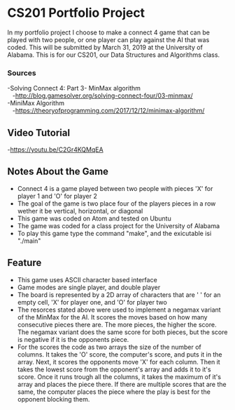 # CS201 Portfolio Project
In my portfolio project I choose to make a connect 4 game that can be played with two people, or one player can play against the AI that was coded. This will be submitted by March 31, 2019 at the University of Alabama. This is for our CS201, our Data Structures and Algorithms class.

### Sources
-Solving Connect 4: Part 3- MinMax algorithm <br />
&nbsp;&nbsp; -http://blog.gamesolver.org/solving-connect-four/03-minmax/ <br />
-MiniMax Algorithm <br />
&nbsp;&nbsp; -https://theoryofprogramming.com/2017/12/12/minimax-algorithm/ <br />
  
## Video Tutorial
-https://youtu.be/C2Gr4KQMqEA

## Notes About the Game
* Connect 4 is a game played between two people with pieces 'X' for player 1 and 'O' for player 2 <br />
* The goal of the game is two place four of the players pieces in a row wether it be vertical, horizontal, or diagonal <br />
* This game was coded on Atom and tested on Ubuntu <br />
* The game was coded for a class project for the University of Alabama <br />
* To play this game type the command "make", and the exicutable isi "./main"

## Feature
* This game uses ASCII character based interface
* Game modes are single player, and double player
* The board is represented by a 2D array of characters that are ' ' for an empty cell, 'X' for player one, and 'O' for player two
* The resorces stated above were used to implement a negamax variant of the MinMax for the AI. It scores the moves based on how many consecutive pieces there are. The more pieces, the higher the score. The negamax variant does the same score for both pieces, but the score is negative if it is the opponents piece. 
* For the scores the code as two arrays the size of the number of columns. It takes the 'O' score, the computer's score, and puts it in the array. Next, it scores the opponents move 'X' for each column. Then it takes the lowest score from the opponent's array and adds it to it's score. Once it runs trough all the columns, it takes the maximum of it's array and places the piece there. If there are multiple scores that are the same, the computer places the piece where the play is best for the opponent blocking them. 
